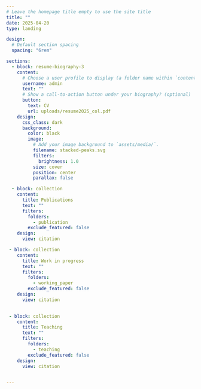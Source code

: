 ```yaml
---
# Leave the homepage title empty to use the site title
title: ""
date: 2025-04-20
type: landing

design:
  # Default section spacing
  spacing: "6rem"

sections:
  - block: resume-biography-3
    content:
      # Choose a user profile to display (a folder name within `content/authors/`)
      username: admin
      text: ""
      # Show a call-to-action button under your biography? (optional)
      button:
        text: CV
        url: uploads/resume2025_col.pdf
    design:
      css_class: dark
      background:
        color: black
        image:
          # Add your image background to `assets/media/`.
          filename: stacked-peaks.svg
          filters:
            brightness: 1.0
          size: cover
          position: center
          parallax: false

  - block: collection
    content:
      title: Publications
      text: ""
      filters:
        folders:
          - publication
        exclude_featured: false
    design:
      view: citation

 - block: collection
    content:
      title: Work in progress
      text: ""
      filters:
        folders:
          - working_paper
        exclude_featured: false
    design:
      view: citation

   
 - block: collection
    content:
      title: Teaching
      text: ""
      filters:
        folders:
          - teaching
        exclude_featured: false
    design:
      view: citation


---
```

